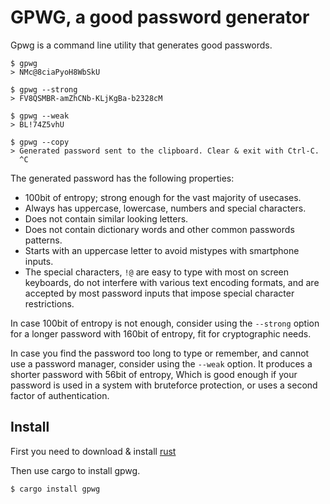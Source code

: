 # GPWG, a good password generator

Gpwg is a command line utility that generates good passwords.

```
$ gpwg
> NMc@8ciaPyoH8WbSkU

$ gpwg --strong
> FV8QSMBR-amZhCNb-KLjKgBa-b2328cM

$ gpwg --weak
> BL!74Z5vhU

$ gpwg --copy
> Generated password sent to the clipboard. Clear & exit with Ctrl-C.
  ^C
```


The generated password has the following properties:

- 100bit of entropy; strong enough for the vast majority of usecases.
- Always has uppercase, lowercase, numbers and special characters.
- Does not contain similar looking letters.
- Does not contain dictionary words and other common passwords patterns.
- Starts with an uppercase letter to avoid mistypes with smartphone inputs.
- The special characters, `!@` are easy to type with most on screen keyboards,
  do not interfere with various text encoding formats, and are accepted by most
  password inputs that impose special character restrictions.

In case 100bit of entropy is not enough, consider using the `--strong` option for
a longer password with 160bit of entropy, fit for cryptographic needs.

In case you find the password too long to type or remember, and cannot use a password
manager, consider using the `--weak` option. It produces a shorter password with 56bit
of entropy, Which is good enough if your password is used in a system with bruteforce
protection, or uses a second factor of authentication.

## Install

First you need to download & install [rust](https://www.rust-lang.org/tools/install)

Then use cargo to install gpwg.

```
$ cargo install gpwg
```

